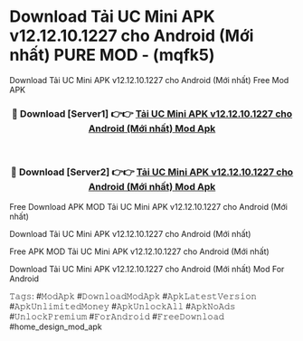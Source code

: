 # Download Tải UC Mini APK v12.12.10.1227 cho Android (Mới nhất) PURE MOD - (mqfk5)
Download Tải UC Mini APK v12.12.10.1227 cho Android (Mới nhất) Free Mod APK

<div align="center">
<h3>🔴 Download [Server1] 👉👉 <a href="https://apk-comot.site?title=Tải_UC_Mini_APK_v12.12.10.1227_cho_Android_(Mới_nhất)">Tải UC Mini APK v12.12.10.1227 cho Android (Mới nhất) Mod Apk</a></h3><br>

<h3>🔴 Download [Server2] 👉👉 <a href="https://apk-comot.site?title=Tải_UC_Mini_APK_v12.12.10.1227_cho_Android_(Mới_nhất)">Tải UC Mini APK v12.12.10.1227 cho Android (Mới nhất) Mod Apk</a></h3>
</div>


Free Download APK MOD Tải UC Mini APK v12.12.10.1227 cho Android (Mới nhất)

Download Tải UC Mini APK v12.12.10.1227 cho Android (Mới nhất) 

Free APK MOD Tải UC Mini APK v12.12.10.1227 cho Android (Mới nhất) 

Download Tải UC Mini APK v12.12.10.1227 cho Android (Mới nhất) Mod For Android

𝚃𝚊𝚐𝚜: #𝙼𝚘𝚍𝙰𝚙𝚔 #𝙳𝚘𝚠𝚗𝚕𝚘𝚊𝚍𝙼𝚘𝚍𝙰𝚙𝚔 #𝙰𝚙𝚔𝙻𝚊𝚝𝚎𝚜𝚝𝚅𝚎𝚛𝚜𝚒𝚘𝚗 #𝙰𝚙𝚔𝚄𝚗𝚕𝚒𝚖𝚒𝚝𝚎𝚍𝙼𝚘𝚗𝚎𝚢 #𝙰𝚙𝚔𝚄𝚗𝚕𝚘𝚌𝚔𝙰𝚕𝚕 #𝙰𝚙𝚔𝙽𝚘𝙰𝚍𝚜 #𝚄𝚗𝚕𝚘𝚌𝚔𝙿𝚛𝚎𝚖𝚒𝚞𝚖 #𝙵𝚘𝚛𝙰𝚗𝚍𝚛𝚘𝚒𝚍 #𝙵𝚛𝚎𝚎𝙳𝚘𝚠𝚗𝚕𝚘𝚊𝚍 #home_design_mod_apk
